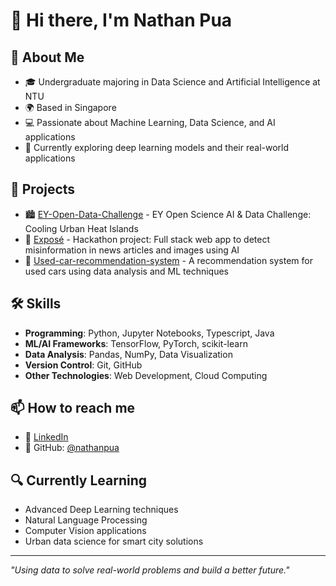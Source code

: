 # 👋 Hi there, I'm Nathan Pua

## 💫 About Me
- 🎓 Undergraduate majoring in Data Science and Artificial Intelligence at NTU
- 🌍 Based in Singapore
- 💻 Passionate about Machine Learning, Data Science, and AI applications
- 🔭 Currently exploring deep learning models and their real-world applications

## 🚀 Projects
- 🏙️ [EY-Open-Data-Challenge](https://github.com/nathanpua/EY-Open-Data-Challenge) - EY Open Science AI & Data Challenge: Cooling Urban Heat Islands
- 🤖 [Exposé](https://github.com/nathanpua/techfest2025) - Hackathon project: Full stack web app to detect misinformation in news articles and images using AI
- 🚗 [Used-car-recommendation-system](https://github.com/nathanpua/Used-car-recommendation-system) - A recommendation system for used cars using data analysis and ML techniques

## 🛠️ Skills
- **Programming**: Python, Jupyter Notebooks, Typescript, Java
- **ML/AI Frameworks**: TensorFlow, PyTorch, scikit-learn
- **Data Analysis**: Pandas, NumPy, Data Visualization
- **Version Control**: Git, GitHub
- **Other Technologies**: Web Development, Cloud Computing

## 📫 How to reach me
- 💼 [LinkedIn](https://www.linkedin.com/in/nathan-pua-7063562ab/)
- 🔗 GitHub: [@nathanpua](https://github.com/nathanpua)

## 🔍 Currently Learning
- Advanced Deep Learning techniques
- Natural Language Processing
- Computer Vision applications
- Urban data science for smart city solutions

---

*"Using data to solve real-world problems and build a better future."*

